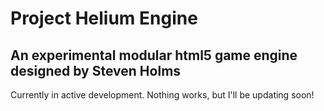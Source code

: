Project Helium Engine
=====================

An experimental modular html5 game engine designed by Steven Holms
------------------------------------------------------------------

Currently in active development. Nothing works, but I'll be updating soon!
